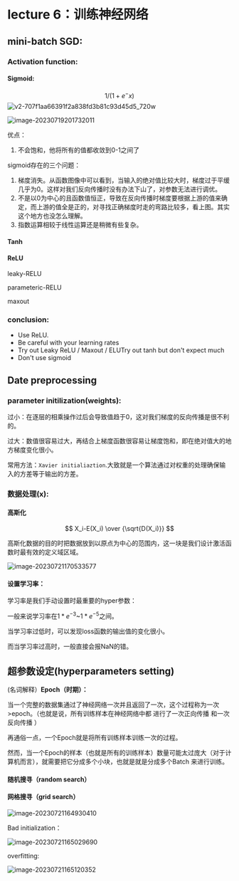 # lecture 6：训练神经网络

## mini-batch SGD:

### Activation function:

#### Sigmoid:

$$
1/(1+e^-x)
$$
![v2-707f1aa66391f2a838fd3b81c93d45d5_720w](E:\学习资料\课外小芝士\科研训练\cs231n笔记\图片\v2-707f1aa66391f2a838fd3b81c93d45d5_720w.webp)

![image-20230719201732011](C:\Users\dell\AppData\Roaming\Typora\typora-user-images\image-20230719201732011.png)

优点：

1. 不会饱和，他将所有的值都收敛到0-1之间了

sigmoid存在的三个问题：

1. 梯度消失。从函数图像中可以看到，当输入的绝对值比较大时，梯度过于平缓几乎为0。这样对我们反向传播时没有办法下山了，对参数无法进行调优。
2. 不是以0为中心的且函数值恒正，导致在反向传播时梯度要根据上游的值来确定，而上游的值全是正的，对寻找正确梯度时走的弯路比较多，看上图。其实这个地方也没怎么理解。
3. 指数运算相较于线性运算还是稍微有些复杂。

#### Tanh

#### ReLU

leaky-RELU

parameteric-RELU

maxout

### conclusion:

- Use ReLU.
- Be careful with your learning rates
- Try out Leaky ReLU / Maxout / ELUTry out tanh but don't expect much
- Don't use sigmoid

## Date preprocessing

### parameter initilization(weights):

过小：在逐层的相乘操作过后会导致值趋于0，这对我们梯度的反向传播是很不利的。

过大：数值很容易过大，再结合上梯度函数很容易让梯度饱和，即在绝对值大的地方梯度变化很小。

常用方法：`Xavier initialiaztion`.大致就是一个算法通过对权重的处理确保输入的方差等于输出的方差。

### 数据处理(x):

#### 高斯化

$$
X_i-E(X_i) \over {\sqrt{D(X_i)}}
$$

高斯化数据的目的时把数据放到以原点为中心的范围内，这一块是我们设计激活函数时最有效的定义域区域。

![image-20230721170533577](C:\Users\dell\AppData\Roaming\Typora\typora-user-images\image-20230721170533577.png)

#### 设置学习率：

学习率是我们手动设置时最重要的hyper参数：

一般来说学习率在$1*e^{-3}$~$1*e^{-5}$之间。

当学习率过低时，可以发现loss函数的输出值的变化很小。

而当学习率过高时，一般直接会报NaN的错。



## 超参数设定(hyperparameters setting)

(名词解释）**Epoch（时期）：**

当一个完整的数据集通过了神经网络一次并且返回了一次，这个过程称为一次>epoch。（也就是说，所有训练样本在神经网络中都 进行了一次正向传播 和一次反向传播 ）

再通俗一点，一个Epoch就是将所有训练样本训练一次的过程。

然而，当一个Epoch的样本（也就是所有的训练样本）数量可能太过庞大（对于计算机而言），就需要把它分成多个小块，也就是就是分成多个Batch 来进行训练。

#### 随机搜寻（random search）

#### 网格搜寻（grid search）

![image-20230721164930410](C:\Users\dell\AppData\Roaming\Typora\typora-user-images\image-20230721164930410.png)

Bad initialization：

![image-20230721165029690](C:\Users\dell\AppData\Roaming\Typora\typora-user-images\image-20230721165029690.png)

overfitting:

![image-20230721165120352](C:\Users\dell\AppData\Roaming\Typora\typora-user-images\image-20230721165120352.png)
